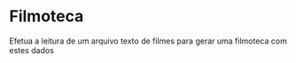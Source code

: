 # Filmoteca
 Efetua a leitura de um arquivo texto de filmes para gerar uma filmoteca com estes dados
